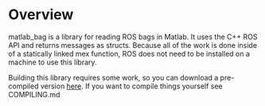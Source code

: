 # Overview
matlab_bag is a library for reading ROS bags in Matlab.  It uses the C++ ROS API and returns messages as structs.  Because all of the work is done inside of a statically linked mex function, ROS does not need to be installed on a machine to use this library.  

Building this library requires some work, so you can download a pre-compiled version [here](http://www.seas.upenn.edu/~bcharrow/code.html).  If you want to compile things yourself see COMPILING.md
